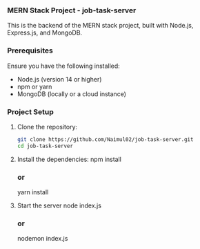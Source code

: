 ### MERN Stack Project - job-task-server

This is the backend of the MERN stack project, built with Node.js, Express.js, and MongoDB.

### Prerequisites

Ensure you have the following installed:

- Node.js (version 14 or higher)
- npm or yarn
- MongoDB (locally or a cloud instance)

### Project Setup

1. Clone the repository:

   ```bash
   git clone https://github.com/Naimul02/job-task-server.git
   cd job-task-server

2. Install the dependencies:
    npm install
    ### or
    yarn install
3. Start the server
    node index.js
    ### or
    nodemon index.js